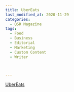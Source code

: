 ```yaml
---
title: UberEats
last_modified_at: 2020-11-29
categories:
  - QSR Magazine
tags:
  - Food
  - Business
  - Editorial
  - Marketing
  - Custom Content
  - Writer



---
```




[UberEats](http://www.ourdigitalmags.com/publication/?i=537053&ver=html5&p=30)
